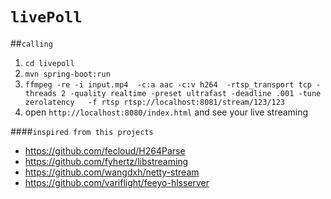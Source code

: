 # `livePoll`

##`calling`
1. `cd livepoll`
1. `mvn spring-boot:run`
2. `ffmpeg -re -i input.mp4  -c:a aac -c:v h264  -rtsp_transport tcp -threads 2 -quality realtime -preset ultrafast -deadline .001 -tune zerolatency   -f rtsp rtsp://localhost:8081/stream/123/123`
3.  open `http://localhost:8080/index.html` and see your live streaming



####`inspired from this projects`
- https://github.com/fecloud/H264Parse
- https://github.com/fyhertz/libstreaming
- https://github.com/wangdxh/netty-stream
- https://github.com/variflight/feeyo-hlsserver
